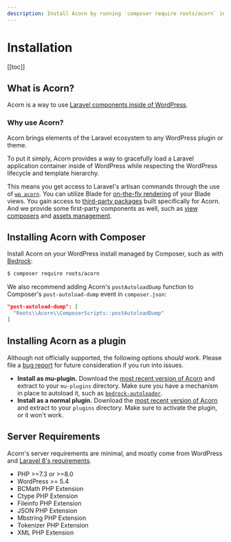 ```yaml
---
description: Install Acorn by running `composer require roots/acorn` in the root of your Composer-based WordPress project.
---
```


# Installation

[[toc]]

## What is Acorn?

Acorn is a way to use [Laravel components inside of WordPress](https://roots.io/acorn/).

### Why use Acorn?

Acorn brings elements of the Laravel ecosystem to any WordPress plugin or theme.

To put it simply, Acorn provides a way to gracefully load a Laravel application container inside of WordPress while respecting the WordPress lifecycle and template hierarchy.

This means you get access to Laravel's artisan commands through the use of [`wp acorn`](wp-cli.md). You can utilize Blade for [on-the-fly rendering](blade.md) of your Blade views. You gain access to [third-party packages](available-packages.md#user-contributed) built specifically for Acorn. And we provide some first-party components as well, such as [view composers](/acorn/docs/blade#composers) and [assets management](assets-management.md).

## Installing Acorn with Composer

Install Acorn on your WordPress install managed by Composer, such as with [Bedrock](https://roots.io/bedrock/):

```sh
$ composer require roots/acorn
```

We also recommend adding Acorn's `postAutoloadDump` function to Composer's `post-autoload-dump` event in `composer.json`:

```json
"post-autoload-dump": [
  "Roots\\Acorn\\ComposerScripts::postAutoloadDump"
]
```

## Installing Acorn as a plugin

Although not officially supported, the following options _should_ work. Please file a [bug report](https://github.com/roots/docs/issues/new?assignees=&labels=&template=bug_report.md) for future consideration if you run into issues.

- **Install as mu-plugin.**
  Download the [most recent version of Acorn](https://github.com/roots/acorn/releases/latest) and extract to your `mu-plugins` directory. Make sure you have a mechanism in place to autoload it, such as [`bedrock-autoloader`](https://github.com/roots/bedrock-autoloader).
- **Install as a normal plugin.** 
  Download the [most recent version of Acorn](https://github.com/roots/acorn/releases/latest) and extract to your `plugins` directory. Make sure to activate the plugin, or it won't work.

## Server Requirements

Acorn's server requirements are minimal, and mostly come from WordPress and [Laravel 8's requirements](https://laravel.com/docs/8.x/deployment#server-requirements).

- PHP >=7.3 or >=8.0
- WordPress >= 5.4
- BCMath PHP Extension
- Ctype PHP Extension
- Fileinfo PHP Extension
- JSON PHP Extension
- Mbstring PHP Extension
- Tokenizer PHP Extension
- XML PHP Extension
